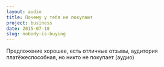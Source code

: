 ```yaml
---
layout: audio
title: Почему у тебя не покупают
project: business
date: 2015-07-18
slug: nobody-is-buying
---
```


Предложение хорошее, есть отличные отзывы, аудитория платёжеспособная, но никто не покупает (аудио)

